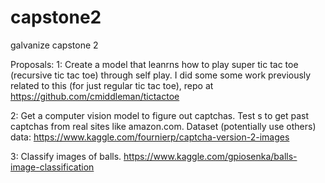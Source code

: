 # capstone2
galvanize capstone 2

Proposals:
1: Create a model that leanrns how to play super tic tac toe (recursive tic tac toe) through self play. I did some some work previously related to this  (for just regular tic tac toe), repo at https://github.com/cmiddleman/tictactoe

2: Get a computer vision model to figure out captchas. Test s to get past captchas from real sites like amazon.com. 
    Dataset (potentially use others) data: https://www.kaggle.com/fournierp/captcha-version-2-images
    
3: Classify images of balls. https://www.kaggle.com/gpiosenka/balls-image-classification
